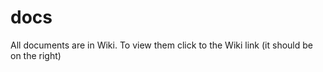 docs
====

All documents are in Wiki. To view them click to the Wiki link (it should be on the right)

